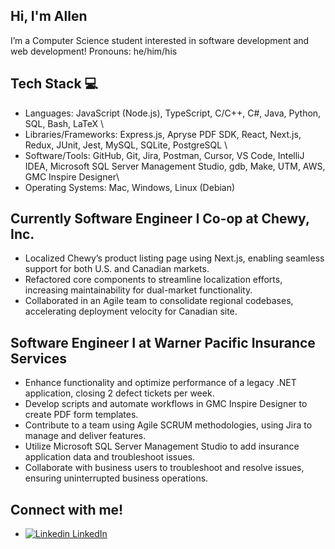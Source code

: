 ## Hi, I'm Allen 

I’m a Computer Science student interested in software development and web development!
Pronouns: he/him/his

## Tech Stack 💻
- Languages: JavaScript (Node.js), TypeScript, C/C++, C\#, Java, Python, SQL, Bash, LaTeX \
- Libraries/Frameworks: Express.js, Apryse PDF SDK, React, Next.js, Redux, JUnit, Jest, MySQL, SQLite, PostgreSQL \
- Software/Tools: GitHub, Git, Jira, Postman, Cursor, VS Code, IntelliJ IDEA, Microsoft SQL Server Management Studio, gdb, Make, UTM, AWS, GMC Inspire Designer\
- Operating Systems: Mac, Windows, Linux (Debian)

## Currently Software Engineer I Co-op at Chewy, Inc.
- Localized Chewy’s product listing page using Next.js, enabling seamless support for both U.S. and Canadian markets.
- Refactored core components to streamline localization efforts, increasing maintainability for dual-market functionality.
- Collaborated in an Agile team to consolidate regional codebases, accelerating deployment velocity for Canadian site.
  
## Software Engineer I at Warner Pacific Insurance Services 
- Enhance functionality and optimize performance of a legacy .NET application, closing 2 defect tickets per week.
- Develop scripts and automate workflows in GMC Inspire Designer to create PDF form templates.
- Contribute to a team using Agile SCRUM methodologies, using Jira to manage and deliver features.
- Utilize Microsoft SQL Server Management Studio to add insurance application data and troubleshoot issues.
- Collaborate with business users to troubleshoot and resolve issues, ensuring uninterrupted business operations.
  
## Connect with me! 
- [![Linkedin](https://i.sstatic.net/gVE0j.png) LinkedIn](https://www.linkedin.com/in/lehrhardt3559/)
&nbsp;
